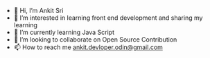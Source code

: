 - 👋 Hi, I’m Ankit Sri
- 👀 I’m interested in learning front end development and sharing my learning
- 🌱 I’m currently learning Java Script
- 💞️ I’m looking to collaborate on Open Source Contribution
- 📫 How to reach me ankit.devloper.odin@gmail.com

<!---
ankitodin/ankitodin is a ✨ special ✨ repository because its `README.md` (this file) appears on your GitHub profile.
You can click the Preview link to take a look at your changes.
--->
